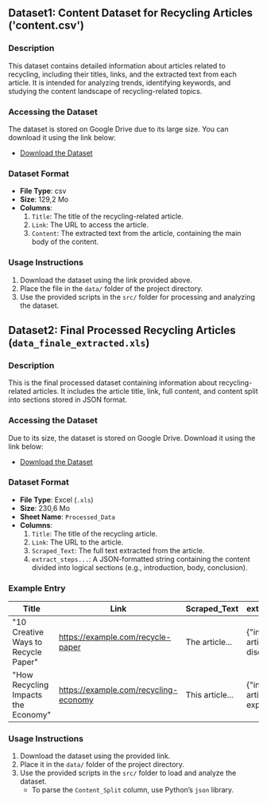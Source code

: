 ## Dataset1: Content Dataset for Recycling Articles ('content.csv')

### Description
This dataset contains detailed information about articles related to recycling, including their titles, links, and the extracted text from each article. It is intended for analyzing trends, identifying keywords, and studying the content landscape of recycling-related topics.

### Accessing the Dataset
The dataset is stored on Google Drive due to its large size. You can download it using the link below:

- [Download the Dataset]('https://drive.google.com/file/d/1-2run9gY7ueFgSbFazc_CqKGKTIh6nvc/view?usp=drive_link')

### Dataset Format
- **File Type**: csv
- **Size**: 129,2 Mo
- **Columns**:
  1. `Title`: The title of the recycling-related article.
  2. `Link`: The URL to access the article.
  3. `Content`: The extracted text from the article, containing the main body of the content.

### Usage Instructions
1. Download the dataset using the link provided above.
2. Place the file in the `data/` folder of the project directory.
3. Use the provided scripts in the `src/` folder for processing and analyzing the dataset.





## Dataset2: Final Processed Recycling Articles (`data_finale_extracted.xls`)

### Description
This is the final processed dataset containing information about recycling-related articles. It includes the article title, link, full content, and content split into sections stored in JSON format.

### Accessing the Dataset
Due to its size, the dataset is stored on Google Drive. Download it using the link below:

- [Download the Dataset]('https://docs.google.com/spreadsheets/d/1TEEDXRJieEvEcEBXzdZF-WFh7Oarwkm0/edit?usp=drive_link&ouid=114320308042899513023&rtpof=true&sd=true')

### Dataset Format
- **File Type**: Excel (`.xls`)
- **Size**:  230,6 Mo
- **Sheet Name**: `Processed_Data`
- **Columns**:
  1. `Title`: The title of the recycling article.
  2. `Link`: The URL to the article.
  3. `Scraped_Text`: The full text extracted from the article.
  4. `extract_steps...`: A JSON-formatted string containing the content divided into logical sections (e.g., introduction, body, conclusion).

### Example Entry
| Title                                   | Link                                    | Scraped_Text         | extract_steps...                            |
|-----------------------------------------|-----------------------------------------|-----------------|------------------------------------------|
| "10 Creative Ways to Recycle Paper"     | https://example.com/recycle-paper       | The article...  | {"intro": "The article discusses...", ...|
| "How Recycling Impacts the Economy"     | https://example.com/recycling-economy   | This article... | {"intro": "This article explores...", ...|

### Usage Instructions
1. Download the dataset using the provided link.
2. Place it in the `data/` folder of the project directory.
3. Use the provided scripts in the `src/` folder to load and analyze the dataset.
   - To parse the `Content_Split` column, use Python’s `json` library.
